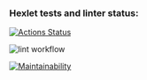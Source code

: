 ### Hexlet tests and linter status:
[![Actions Status](https://github.com/vaduga/frontend-project-lvl1/workflows/hexlet-check/badge.svg)](https://github.com/vaduga/frontend-project-lvl1/actions)

![lint workflow](https://github.com/vaduga/frontend-project-lvl1/actions/workflows/make-lint.yml/badge.svg)

[![Maintainability](https://api.codeclimate.com/v1/badges/9f8eb33bd99d37d09098/maintainability)](https://codeclimate.com/github/vaduga/frontend-project-lvl1/maintainability)
